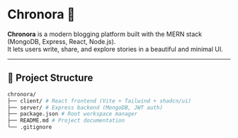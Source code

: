 # Chronora 📝

**Chronora** is a modern blogging platform built with the MERN stack (MongoDB, Express, React, Node.js).  
It lets users write, share, and explore stories in a beautiful and minimal UI.

---

## 📂 Project Structure

```bash
chronora/
├── client/ # React frontend (Vite + Tailwind + shadcn/ui)
├── server/ # Express backend (MongoDB, JWT auth)
├── package.json # Root workspace manager
├── README.md # Project documentation
└── .gitignore
```
